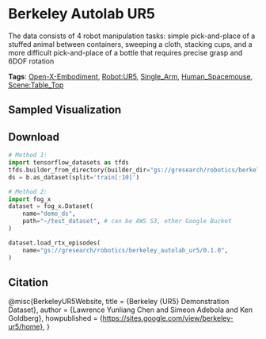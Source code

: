 # Berkeley Autolab UR5

The data consists of 4 robot manipulation tasks: simple pick-and-place of a stuffed animal between containers, sweeping a cloth, stacking cups, and a more difficult pick-and-place of a bottle that requires precise grasp and 6DOF rotation

**Tags**: [Open-X-Embodiment](oed-playground/tree/master/pages/tags/Open-X-Embodiment.md), [Robot:UR5](oed-playground/tree/master/pages/tags/Robot:UR5.md), [Single_Arm](oed-playground/tree/master/pages/tags/Single_Arm.md), [Human_Spacemouse](oed-playground/tree/master/pages/tags/Human_Spacemouse.md), [Scene:Table_Top](oed-playground/tree/master/pages/tags/Scene:Table_Top.md)

## Sampled Visualization



## Download


```python
# Method 1: 
import tensorflow_datasets as tfds
tfds.builder_from_directory(builder_dir="gs://gresearch/robotics/berkeley_autolab_ur5/0.1.0")
ds = b.as_dataset(split='train[:10]')

# Method 2:
import fog_x
dataset = fog_x.Dataset(
    name="demo_ds",
    path="~/test_dataset", # can be AWS S3, other Google Bucket
)  

dataset.load_rtx_episodes(
    name="gs://gresearch/robotics/berkeley_autolab_ur5/0.1.0",
)
```


## Citation

@misc{BerkeleyUR5Website,
  title = {Berkeley {UR5} Demonstration Dataset},
  author = {Lawrence Yunliang Chen and Simeon Adebola and Ken Goldberg},
  howpublished = {https://sites.google.com/view/berkeley-ur5/home},
}